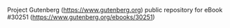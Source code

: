 Project Gutenberg (https://www.gutenberg.org) public repository for eBook #30251 (https://www.gutenberg.org/ebooks/30251)
